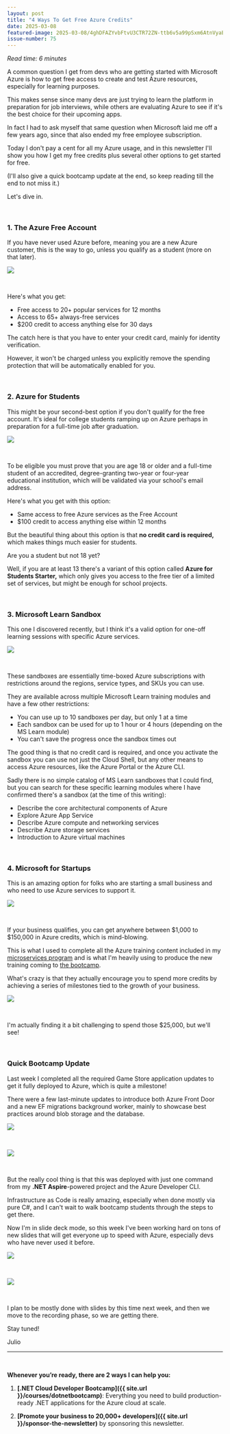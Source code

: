 ```yaml
---
layout: post
title: "4 Ways To Get Free Azure Credits"
date: 2025-03-08
featured-image: 2025-03-08/4ghDFAZYvbFtvU3CTR72ZN-ttb6v5a99pSxm6AtnVyaEc.jpeg
issue-number: 75
---
```


*Read time: 6 minutes*
​

A common question I get from devs who are getting started with Microsoft Azure is how to get free access to create and test Azure resources, especially for learning purposes.

This makes sense since many devs are just trying to learn the platform in preparation for job interviews, while others are evaluating Azure to see if it's the best choice for their upcoming apps.

In fact I had to ask myself that same question when Microsoft laid me off a few years ago, since that also ended my free employee subscription.

Today I don't pay a cent for all my Azure usage, and in this newsletter I'll show you how I get my free credits plus several other options to get started for free.

(I'll also give a quick bootcamp update at the end, so keep reading till the end to not miss it.)

Let's dive in.

​

### **1. The Azure Free Account**
If you have never used Azure before, meaning you are a new Azure customer, this is the way to go, unless you qualify as a student (more on that later).


![](/assets/images/2025-03-08/4ghDFAZYvbFtvU3CTR72ZN-jujH9CfZna8tZ1MC7eaiRt.jpeg)

​

Here's what you get:

*   <span>Free access to 20+ popular services for 12 months</span>
*   <span>Access to 65+ always-free services</span>
*   <span>$200 credit to access anything else for 30 days</span>

The catch here is that you have to enter your credit card, mainly for identity verification. 

However, it won't be charged unless you explicitly remove the spending protection that will be automatically enabled for you.

​

### **2. Azure for Students**
This might be your second-best option if you don't qualify for the free account. It's ideal for college students ramping up on Azure perhaps in preparation for a full-time job after graduation.


![](/assets/images/2025-03-08/4ghDFAZYvbFtvU3CTR72ZN-pAxLJXNXtC3NExpvNPkC9r.jpeg)

​

To be eligible you must prove that you are age 18 or older and a full-time student of an accredited, degree-granting two-year or four-year educational institution, which will be validated via your school's email address.

Here's what you get with this option:

*   <span>Same access to free Azure services as the Free Account</span>
*   <span>$100 credit to access anything else within 12 months</span>

But the beautiful thing about this option is that **no credit card is required,** which makes things much easier for students.

Are you a student but not 18 yet? 

Well, if you are at least 13 there's a variant of this option called **Azure for Students Starter,** which only gives you access to the free tier of a limited set of services, but might be enough for school projects.

​

### **3. Microsoft Learn Sandbox**
This one I discovered recently, but I think it's a valid option for one-off learning sessions with specific Azure services.


![](/assets/images/2025-03-08/4ghDFAZYvbFtvU3CTR72ZN-v3WrJVaKW9kb2LtzNnnYA5.jpeg)

​

These sandboxes are essentially time-boxed Azure subscriptions with restrictions around the regions, service types, and SKUs you can use. 

They are available across multiple Microsoft Learn training modules and have a few other restrictions:

*   <span>You can use up to 10 sandboxes per day, but only 1 at a time</span>
*   <span>Each sandbox can be used for up to 1 hour or 4 hours (depending on the MS Learn module)</span>
*   <span>You can't save the progress once the sandbox times out</span>

The good thing is that no credit card is required, and once you activate the sandbox you can use not just the Cloud Shell, but any other means to access Azure resources, like the Azure Portal or the Azure CLI.

Sadly there is no simple catalog of MS Learn sandboxes that I could find, but you can search for these specific learning modules where I have confirmed there's a sandbox (at the time of this writing):

*   <span>Describe the core architectural components of Azure</span>
*   <span>Explore Azure App Service</span>
*   <span>Describe Azure compute and networking services</span>
*   <span>Describe Azure storage services</span>
*   <span>Introduction to Azure virtual machines</span>

​

### **4. Microsoft for Startups**
This is an amazing option for folks who are starting a small business and who need to use Azure services to support it.


![](/assets/images/2025-03-08/4ghDFAZYvbFtvU3CTR72ZN-4h8nXjcC6coUdbgUbUVdaF.jpeg)

​

If your business qualifies, you can get anywhere between $1,000 to $150,000 in Azure credits, which is mind-blowing.

This is what I used to complete all the Azure training content included in my [microservices program](https://dotnetmicroservices.com) and is what I'm heavily using to produce the new training coming to [the bootcamp](https://juliocasal.com/courses/dotnetbootcamp).

What's crazy is that they actually encourage you to spend more credits by achieving a series of milestones tied to the growth of your business. 


![](/assets/images/2025-03-08/4ghDFAZYvbFtvU3CTR72ZN-ttb6v5a99pSxm6AtnVyaEc.jpeg)

​

I'm actually finding it a bit challenging to spend those $25,000, but we'll see!

​

### **Quick Bootcamp Update**
Last week I completed all the required Game Store application updates to get it fully deployed to Azure, which is quite a milestone! 

There were a few last-minute updates to introduce both Azure Front Door and a new EF migrations background worker, mainly to showcase best practices around blob storage and the database.


![](/assets/images/2025-03-08/4ghDFAZYvbFtvU3CTR72ZN-qurWyJ8GGYbFjToULZiMza.jpeg)

​


![](/assets/images/2025-03-08/4ghDFAZYvbFtvU3CTR72ZN-aaUhCXk6JzwpD4VYx8aCFK.jpeg)

​

But the really cool thing is that this was deployed with just one command from my **.NET Aspire**-powered project and the Azure Developer CLI. 

Infrastructure as Code is really amazing, especially when done mostly via pure C#, and I can't wait to walk bootcamp students through the steps to get there.

Now I'm in slide deck mode, so this week I've been working hard on tons of new slides that will get everyone up to speed with Azure, especially devs who have never used it before.


![](/assets/images/2025-03-08/4ghDFAZYvbFtvU3CTR72ZN-asmc9zW4tivQ151kuSiCpu.jpeg)

​


![](/assets/images/2025-03-08/4ghDFAZYvbFtvU3CTR72ZN-9mPioHYdVpGc7LpDQ8p67C.jpeg)

​

I plan to be mostly done with slides by this time next week, and then we move to the recording phase, so we are getting there.

Stay tuned!

Julio

---

<br/>

**Whenever you’re ready, there are 2 ways I can help you:**

1. **[.NET Cloud Developer Bootcamp]({{ site.url }}/courses/dotnetbootcamp)**: Everything you need to build production-ready .NET applications for the Azure cloud at scale.

2. **[Promote your business to 20,000+ developers]({{ site.url }}/sponsor-the-newsletter)** by sponsoring this newsletter.
